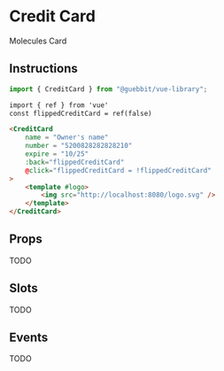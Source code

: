 # Credit Card
<Badge type="tip">Molecules</Badge> <Badge type="info">Card</Badge>

## Instructions

```ts
import { CreditCard } from "@guebbit/vue-library";
```

<div class="dev-section">
    <CreditCard
        name = "Owner's name"
        number = "5200828282828210"
        expire = "10/25"
        :back="flippedCreditCard"
        @click="flippedCreditCard = !flippedCreditCard"
    >
        <template #logo>
            <img src="http://localhost:8080/logo.svg" />
        </template>
    </CreditCard>
</div>


```html
import { ref } from 'vue'
const flippedCreditCard = ref(false)

<CreditCard
    name = "Owner's name"
    number = "5200828282828210"
    expire = "10/25"
    :back="flippedCreditCard"
    @click="flippedCreditCard = !flippedCreditCard"
>
    <template #logo>
        <img src="http://localhost:8080/logo.svg" />
    </template>
</CreditCard>
```

## Props
TODO

## Slots
TODO

## Events
TODO

<style lang="scss">
@use "../../theme.scss";
</style>

<script setup>
import { ref } from 'vue'
import { CreditCard } from '../../../src/'

const flippedCreditCard = ref(false)
</script>
